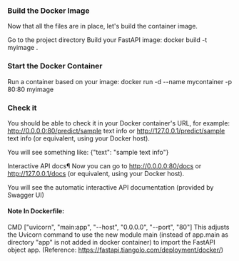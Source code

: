 ### Build the Docker Image
Now that all the files are in place, let's build the container image.

Go to the project directory
Build your FastAPI image:
docker build -t myimage .

### Start the Docker Container
Run a container based on your image:
docker run -d --name mycontainer -p 80:80 myimage

### Check it
You should be able to check it in your Docker container's URL, for example: http://0.0.0.0:80/predict/sample text info or http://127.0.0.1/predict/sample text info (or equivalent, using your Docker host).

You will see something like:
{"text": "sample text info"}

Interactive API docs¶
Now you can go to http://0.0.0.0:80/docs or http://127.0.0.1/docs (or equivalent, using your Docker host).

You will see the automatic interactive API documentation (provided by Swagger UI)

#### Note In Dockerfile:
CMD ["uvicorn", "main:app", "--host", "0.0.0.0", "--port", "80"]
This adjusts the Uvicorn command to use the new module main (instead of app.main as directory "app" is not added in docker container) to import the FastAPI object app. (Reference: https://fastapi.tiangolo.com/deployment/docker/)
